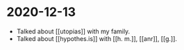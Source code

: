 # 2020-12-13

- Talked about [[utopias]] with my family.
- Talked about [[hypothes.is]] with [[h. m.]], [[anr]], [[g.]].

[//begin]: # "Autogenerated link references for markdown compatibility"
[hypothesis]: ../hypothes.is "hypothes.is"
[//end]: # "Autogenerated link references"